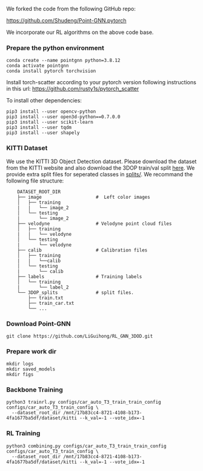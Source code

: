 
We forked the code from the following GitHub repo:

https://github.com/Shudeng/Point-GNN.pytorch


We incorporate our RL algorithms on the above code base. 

### Prepare the python environment
```
conda create --name pointgnn python=3.8.12
conda activate pointgnn
conda install pytorch torchvision
```
Install torch-scatter according to your pytorch version following instructions in this url: https://github.com/rusty1s/pytorch_scatter

To install other dependencies: 
```
pip3 install --user opencv-python
pip3 install --user open3d-python==0.7.0.0
pip3 install --user scikit-learn
pip3 install --user tqdm
pip3 install --user shapely
```

### KITTI Dataset

We use the KITTI 3D Object Detection dataset. Please download the dataset from the KITTI website and also download the 3DOP train/val split [here](https://xiaozhichen.github.io/files/mv3d/imagesets.tar.gz). We provide extra split files for seperated classes in [splits/](splits). We recommand the following file structure:

```
    DATASET_ROOT_DIR
    ├── image                    #  Left color images
    │   ├── training
    |   |   └── image_2            
    │   └── testing
    |       └── image_2 
    ├── velodyne                 # Velodyne point cloud files
    │   ├── training
    |   |   └── velodyne            
    │   └── testing
    |       └── velodyne 
    ├── calib                    # Calibration files
    │   ├── training
    |   |   └──calib            
    │   └── testing
    |       └── calib 
    ├── labels                   # Training labels
    │   └── training
    |       └── label_2
    └── 3DOP_splits              # split files.
        ├── train.txt
        ├── train_car.txt
        └── ...
```


### Download Point-GNN
```
git clone https://github.com/LiGuihong/RL_GNN_3DOD.git
```

### Prepare work dir
```
mkdir logs
mkdir saved_models
mkdir figs
```

### Backbone Training
```
python3 trainrl.py configs/car_auto_T3_train_train_config configs/car_auto_T3_train_config \
  --dataset_root_dir /mnt/17b83cc4-8721-4108-b173-4fa1677ba5df/dataset/kitti --k_val=-1 --vote_idx=-1 
```

### RL Training
```
python3 combining.py configs/car_auto_T3_train_train_config configs/car_auto_T3_train_config \
  --dataset_root_dir /mnt/17b83cc4-8721-4108-b173-4fa1677ba5df/dataset/kitti --k_val=-1 --vote_idx=-1 
```

